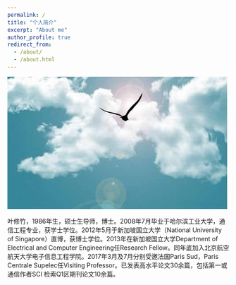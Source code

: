 ```yaml
---
permalink: /
title: "个人简介"
excerpt: "About me"
author_profile: true
redirect_from: 
  - /about/
  - /about.html
---
```


![Editing a markdown file for a talk](/images/500x300.png)


叶修竹，1986年生，硕士生导师，博士。2008年7月毕业于哈尔滨工业大学，通信工程专业，获学士学位。2012年5月于新加坡国立大学（National University of Singapore）直博，获博士学位。2013年在新加坡国立大学Department of Electrical and Computer Engineering任Research Fellow。同年底加入北京航空航天大学电子信息工程学院。2017年3月及7月分别受邀法国Paris Sud，Paris Centrale Supelec任Visiting Professor。已发表高水平论文30余篇，包括第一或通信作者SCI 检索Q1区期刊论文10余篇。




